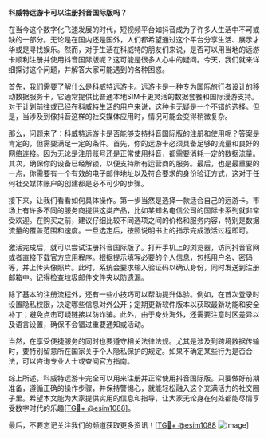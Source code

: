 **科威特远游卡可以注册抖音国际版吗？**

在当今这个数字化飞速发展的时代，短视频平台如抖音成为了许多人生活中不可或缺的一部分。无论是在国内还是国外，人们都希望通过这个平台分享生活、展示才华或是寻找娱乐。然而，对于生活在科威特的朋友们来说，是否可以用当地的远游卡顺利注册并使用抖音国际版呢？这可能是很多人心中的疑问。今天，我们就来详细探讨这个问题，并解答大家可能遇到的各种困惑。

首先，我们需要了解什么是科威特远游卡。远游卡是一种专为国际旅行者设计的移动数据服务卡，它通常提供比普通本地SIM卡更灵活的数据套餐和国际漫游支持。对于计划前往或已经在科威特生活的用户来说，这种卡无疑是一个不错的选择。但是，当涉及到像抖音这样的社交媒体应用时，情况可能会变得稍微复杂。

那么，问题来了：科威特远游卡是否能够支持抖音国际版的注册和使用呢？答案是肯定的，但需要满足一定的条件。首先，你的远游卡必须具备足够的流量和良好的网络连接。因为无论是注册账号还是正常使用抖音，都需要消耗一定的数据流量。其次，确保你的设备已经解锁，以便支持所有运营商的服务。最后，也是最重要的一点，你需要有一个有效的电子邮件地址以及符合要求的身份验证方式，这对于任何社交媒体账户的创建都是必不可少的步骤。

接下来，让我们看看如何具体操作。第一步当然是选择一款适合自己的远游卡。市场上有许多不同的服务商提供这类产品，比如某知名电信公司的国际卡系列就非常受欢迎。在购买之前，建议仔细比较不同选项之间的价格和服务内容，特别是数据流量的覆盖范围和速度。一旦选定后，按照说明书上的指示完成激活过程即可。

激活完成后，就可以尝试注册抖音国际版了。打开手机上的浏览器，访问抖音官网或者直接下载官方应用程序。根据提示填写必要的个人信息，包括用户名、密码等，并上传头像照片。此时，系统会要求输入验证码以确认身份，同时发送到注册邮箱中。记得检查垃圾邮件文件夹以防遗漏。

除了基本的注册流程外，还有一些小技巧可以帮助提升体验。例如，在首次登录时设置隐私权限，决定哪些信息对外公开；定期更新软件版本以获取最新功能和安全补丁；避免点击可疑链接以防诈骗。此外，由于身处海外，还需要注意时区差异以及语言设置，确保不会错过重要通知或活动。

当然，在享受便捷服务的同时也要遵守相关法律法规。尤其是涉及到跨境数据传输时，要特别留意所在国家关于个人隐私保护的规定。如果不确定某些行为是否合法，可以咨询专业人士或查阅官方指南。

综上所述，科威特远游卡完全可以用来注册并正常使用抖音国际版。只要做好前期准备，遵循正确的操作步骤，并保持警惕心，就能轻松融入这个充满活力的社交圈子里。希望本文能为大家提供实用的信息和指导，让大家无论身在何处都能尽情享受数字时代的乐趣[[TG💪+ @esim1088](https://t.me/s/esim1088)]。

最后，不要忘记关注我们的频道获取更多资讯！[[TG💪+ @esim1088](https://t.me/s/esim1088) ![Image](https://i.postimg.cc/4NQfJmqS/Snipaste-2025-05-13-00-14-12.png)]